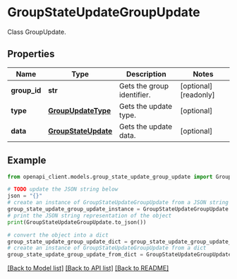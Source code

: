 # GroupStateUpdateGroupUpdate

Class GroupUpdate.

## Properties

Name | Type | Description | Notes
------------ | ------------- | ------------- | -------------
**group_id** | **str** | Gets the group identifier. | [optional] [readonly] 
**type** | [**GroupUpdateType**](GroupUpdateType.md) | Gets the update type. | [optional] 
**data** | [**GroupStateUpdate**](GroupStateUpdate.md) | Gets the update data. | [optional] 

## Example

```python
from openapi_client.models.group_state_update_group_update import GroupStateUpdateGroupUpdate

# TODO update the JSON string below
json = "{}"
# create an instance of GroupStateUpdateGroupUpdate from a JSON string
group_state_update_group_update_instance = GroupStateUpdateGroupUpdate.from_json(json)
# print the JSON string representation of the object
print(GroupStateUpdateGroupUpdate.to_json())

# convert the object into a dict
group_state_update_group_update_dict = group_state_update_group_update_instance.to_dict()
# create an instance of GroupStateUpdateGroupUpdate from a dict
group_state_update_group_update_from_dict = GroupStateUpdateGroupUpdate.from_dict(group_state_update_group_update_dict)
```
[[Back to Model list]](../README.md#documentation-for-models) [[Back to API list]](../README.md#documentation-for-api-endpoints) [[Back to README]](../README.md)


